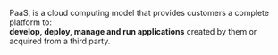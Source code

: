PaaS, is a cloud computing model that provides customers a complete platform to:  
**develop, deploy, manage and run applications** created by them or acquired from a third party.
